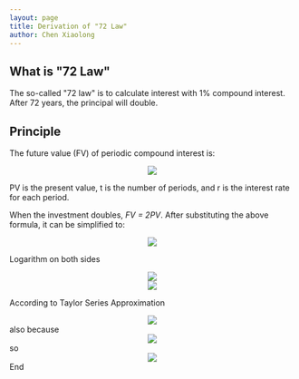 ```yaml
---
layout: page
title: Derivation of "72 Law"
author: Chen Xiaolong
---
```

## What is "72 Law"

The so-called "72 law" is to calculate interest with 1% compound interest. After 72 years, the principal will double.

## Principle
The future value (FV) of periodic compound interest is:

<center>
	<img src="http://latex.codecogs.com/gif.latex?FV=PV(1+r)^t"> 
</center>

PV is the present value, t is the number of periods, and r is the interest rate for each period.

When the investment doubles, *FV = 2PV*. After substituting the above formula, it can be simplified to:

<center>
<img src="http://latex.codecogs.com/gif.latex?2 = (1+r)^t"> 
</center>

Logarithm on both sides
<center>
<img src="http://latex.codecogs.com/gif.latex?ln2=t\times ln(1+r)"> 
</center>
<center>
<img src="http://latex.codecogs.com/gif.latex?\frac{ln2}{ln(1+r)}=t"> 
</center>

According to Taylor Series Approximation
<center>
<img src="http://latex.codecogs.com/gif.latex?ln(1+r) \approx r"> 
</center>
also because
<center>
<img src="http://latex.codecogs.com/gif.latex?ln2\approx0.69"> 
</center>
so
<center>
<img src="http://latex.codecogs.com/gif.latex?\frac{0.69}{r}\approx t"> 
</center>
End
